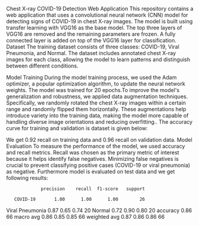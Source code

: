 Chest X-ray COVID-19 Detection Web Application
This repository contains a web application that uses a convolutional neural network (CNN) model for detecting signs of COVID-19 in chest X-ray images. The model is built using transfer learning with VGG16 as the base model. The top three layers of VGG16 are removed and the remaining parameters are frozen. A fully connected layer is added on top of the VGG16 layer for classification.
Dataset
The training dataset consists of three classes: COVID-19, Viral Pneumonia, and Normal. The dataset includes annotated chest X-ray images for each class, allowing the model to learn patterns and distinguish between different conditions.
  
Model Training
During the model training process, we used the Adam optimizer, a popular optimization algorithm, to update the neural network weights. The model was trained for 20 epochs.To improve the model's generalization and robustness, we applied data augmentation techniques. Specifically, we randomly rotated the chest X-ray images within a certain range and randomly flipped them horizontally. These augmentations help introduce variety into the training data, making the model more capable of handling diverse image orientations and reducing overfitting..
The accuracy curve for training and validation is dataset is given below:

We get 0.92 recall on training data and 0.96 recall on validation data.
Model Evaluation
To measure the performance of the model, we used accuracy and recall metrics. Recall was chosen as the primary metric of interest because it helps identify false negatives. Minimizing false negatives is crucial to prevent classifying positive cases (COVID-19 or viral pneumonia) as negative.
Furthermore model is evaluated on test data and we get following results:


                 precision    recall  f1-score   support

       COVID-19       1.00      1.00      1.00        26
Viral Pneumonia       0.87      0.65      0.74        20
         Normal       0.72      0.90      0.80        20
       accuracy                           0.86        66
      macro avg       0.86      0.85      0.85        66
   weighted avg       0.87      0.86      0.86        66

